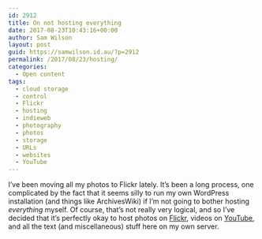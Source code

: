 ```yaml
---
id: 2912
title: On not hosting everything
date: 2017-08-23T10:43:16+00:00
author: Sam Wilson
layout: post
guid: https://samwilson.id.au/?p=2912
permalink: /2017/08/23/hosting/
categories:
  - Open content
tags:
  - cloud storage
  - control
  - Flickr
  - hosting
  - indieweb
  - photography
  - photos
  - storage
  - URLs
  - websites
  - YouTube
---
```

I&#8217;ve been moving all my photos to Flickr lately. It&#8217;s been a long process, one complicated by the fact that it seems silly to run my own WordPress installation (and things like ArchivesWiki) if I&#8217;m not going to bother hosting _everything_ myself. Of course, that&#8217;s not really very logical, and so I&#8217;ve decided that it&#8217;s perfectly okay to host photos on <a href="https://www.flickr.com/photos/freosam/" rel="me">Flickr</a>, videos on <a href="https://www.youtube.com/channel/UCGZOXHhFCXgjz474jqtDfGg" rel="me">YouTube</a>, and all the text (and miscellaneous) stuff here on my own server.